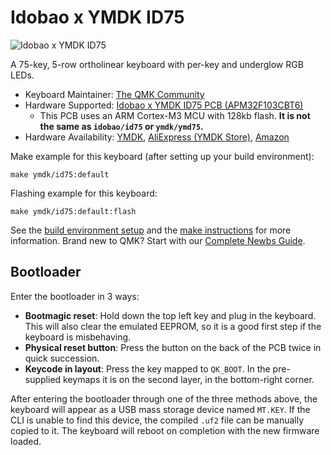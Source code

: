 # Idobao x YMDK ID75

![Idobao x YMDK ID75](https://i.imgur.com/bhVfzrzh.jpg)

A 75-key, 5-row ortholinear keyboard with per-key and underglow RGB LEDs.

* Keyboard Maintainer: [The QMK Community](https://github.com/qmk)
* Hardware Supported: [Idobao x YMDK ID75 PCB (APM32F103CBT6)](https://www.aliexpress.com/item/3256804537842097.html)
  *  This PCB uses an ARM Cortex-M3 MCU with 128kb flash. **It is not the same as `idobao/id75` or `ymdk/ymd75`.**
* Hardware Availability: [YMDK](https://ymdkey.com/products/id75-75-keys-ortholinear-layout-qmk-anodized-aluminum-case-plate-hot-swappable-hot-swap-type-c-pcb-mechanical-keyboard-kit), [AliExpress (YMDK Store)](https://www.aliexpress.com/item/2255800125183974.html), [Amazon](https://www.amazon.com/Ortholinear-Anodized-Aluminum-hot-swappable-Mechanical/dp/B07ZQ8CD88)

Make example for this keyboard (after setting up your build environment):

    make ymdk/id75:default

Flashing example for this keyboard:

    make ymdk/id75:default:flash

See the [build environment setup](https://docs.qmk.fm/#/getting_started_build_tools) and the [make instructions](https://docs.qmk.fm/#/getting_started_make_guide) for more information. Brand new to QMK? Start with our [Complete Newbs Guide](https://docs.qmk.fm/#/newbs).

## Bootloader

Enter the bootloader in 3 ways:

* **Bootmagic reset**: Hold down the top left key and plug in the keyboard. This will also clear the emulated EEPROM, so it is a good first step if the keyboard is misbehaving.
* **Physical reset button**: Press the button on the back of the PCB twice in quick succession.
* **Keycode in layout**: Press the key mapped to `QK_BOOT`. In the pre-supplied keymaps it is on the second layer, in the bottom-right corner.

After entering the bootloader through one of the three methods above, the keyboard will appear as a USB mass storage device named `MT.KEY`. If the CLI is unable to find this device, the compiled `.uf2` file can be manually copied to it. The keyboard will reboot on completion with the new firmware loaded.
